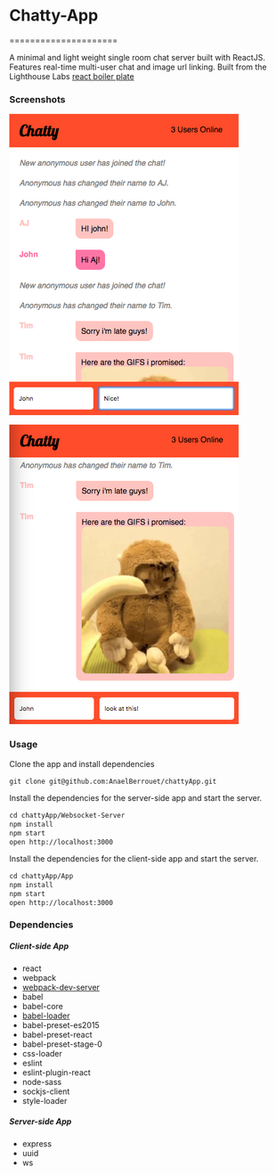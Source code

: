 # Chatty-App
=====================

A minimal and light weight single room chat server built with ReactJS. Features real-time multi-user chat and image url linking.
Built from the Lighthouse Labs [react boiler plate](github.com/lighthouse-labs/react-simple-boilerplate.git)

### Screenshots
![chat Screen](https://github.com/AnaelBerrouet/chattyApp/blob/master/App/build/Screen%20Shot%202018-11-01%20at%207.58.28%20PM.png)

![chat Screen with gif](https://github.com/AnaelBerrouet/chattyApp/blob/master/App/build/Screen%20Shot%202018-11-01%20at%207.49.57%20PM.png)

### Usage

Clone the app and install dependencies
```
git clone git@github.com:AnaelBerrouet/chattyApp.git
````
Install the dependencies for the server-side app and start the server.
```
cd chattyApp/Websocket-Server
npm install
npm start
open http://localhost:3000
```

Install the dependencies for the client-side app and start the server.
```
cd chattyApp/App
npm install
npm start
open http://localhost:3000
```

### Dependencies

##### Client-side App
* react
* webpack
* [webpack-dev-server](https://github.com/webpack/webpack-dev-server)
* babel
* babel-core
* [babel-loader](https://github.com/babel/babel-loader)
* babel-preset-es2015
* babel-preset-react
* babel-preset-stage-0
* css-loader
* eslint
* eslint-plugin-react
* node-sass
* sockjs-client
* style-loader

##### Server-side App
* express
* uuid
* ws
